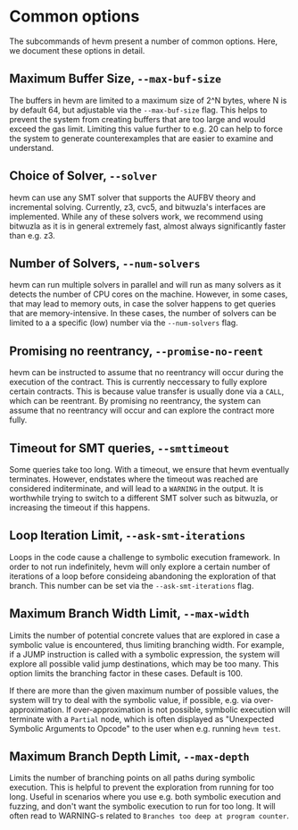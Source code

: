 # Common options

The subcommands of hevm present a number
of common options. Here, we document these options in detail.

## Maximum Buffer Size, ``--max-buf-size``

The buffers in hevm are limited to a maximum size of 2^N bytes, where N is by
default 64, but adjustable via the `--max-buf-size` flag. This helps to prevent
the system from creating buffers that are too large and would exceed the gas
limit. Limiting this value further to e.g. 20 can help to force the system to
generate counterexamples that are easier to examine and understand.

## Choice of Solver, ``--solver``

hevm can use any SMT solver that supports the AUFBV theory and incremental
solving. Currently, z3, cvc5, and bitwuzla's interfaces are implemented. While
any of these solvers work, we recommend using bitwuzla as it is in general
extremely fast, almost always significantly faster than e.g. z3.

## Number of Solvers, ``--num-solvers``

hevm can run multiple solvers in parallel and will run as many solvers as it
detects the number of CPU cores on the machine. However, in some cases, that
may lead to memory outs, in case the solver happens to get queries that are
memory-intensive. In these cases, the number of solvers can be limited to a a
specific (low) number via the `--num-solvers` flag.

## Promising no reentrancy, ``--promise-no-reent``

hevm can be instructed to assume that no reentrancy will occur during the
execution of the contract. This is currently neccessary to fully explore
certain contracts. This is because value transfer is usually done via a `CALL`,
which can be reentrant. By promising no reentrancy, the system can assume that
no reentrancy will occur and can explore the contract more fully.

## Timeout for SMT queries, ``--smttimeout``

Some queries take too long. With a timeout, we ensure that hevm eventually
terminates. However, endstates where the timeout was reached are considered
inditerminate, and will lead to a `WARNING` in the output. It is worthwhile
trying to switch to a different SMT solver such as bitwuzla, or increasing the
timeout if this happens.

## Loop Iteration Limit, ``--ask-smt-iterations``

Loops in the code cause a challenge to symbolic execution framework. In order
to not run indefinitely, hevm will only explore a certain number of iterations
of a loop before consideing abandoning the exploration of that branch. This
number can be set via the `--ask-smt-iterations` flag.

## Maximum Branch Width Limit, ``--max-width``

Limits the number of potential concrete values that are explored in case a
symbolic value is encountered, thus limiting branching width. For example, if a
JUMP instruction is called with a symbolic expression, the system will explore
all possible valid jump destinations, which may be too many. This option limits
the branching factor in these cases. Default is 100.

If there are more than the given maximum number of possible values, the system
will try to deal with the symbolic value, if possible, e.g. via
over-approximation. If over-approximation is not possible, symbolic execution
will terminate with a `Partial` node, which is often displayed as "Unexpected
Symbolic Arguments to Opcode" to the user when e.g. running `hevm test`.

## Maximum Branch Depth Limit, ``--max-depth``

Limits the number of branching points on all paths during symbolic execution.
This is helpful to prevent the exploration from running for too long. Useful in
scenarios where you use e.g. both symbolic execution and fuzzing, and don't
want the symbolic execution to run for too long. It will often read to
WARNING-s related to `Branches too deep at program counter`.
